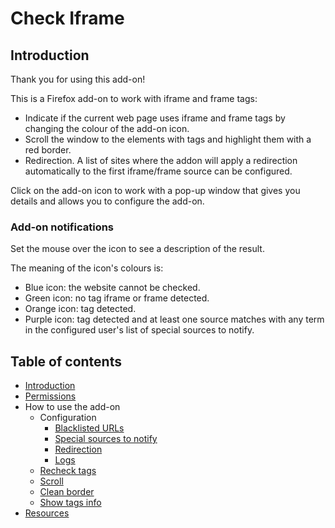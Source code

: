# Check Iframe

<a name=introduction></a>
## Introduction

Thank you for using this add-on!

This is a Firefox add-on to work with iframe and frame tags:

- Indicate if the current web page uses iframe and frame tags by changing the colour of the add-on icon.
- Scroll the window to the elements with tags and highlight them with a red border.
- Redirection. A list of sites where the addon will apply a redirection automatically to the first iframe/frame source can be configured.

Click on the add-on icon to work with a pop-up window that gives you details and allows you to configure the add-on.

### Add-on notifications

Set the mouse over the icon to see a description of the result.

The meaning of the icon's colours is: 

- Blue icon: the website cannot be checked.
- Green icon: no tag iframe or frame detected.
- Orange icon: tag detected.
- Purple icon: tag detected and at least one source matches with any term in the configured user's list of special sources to notify.

## Table of contents

- [Introduction](#introduction)
- [Permissions](permissions/permissions.md)
- How to use the add-on
  - Configuration
    - [Blacklisted URLs](how-to-use/configuration/blacklisted-urls.md)
    - [Special sources to notify](how-to-use/configuration/sources-to-notify.md)
    - [Redirection](how-to-use/configuration/redirection.md)
    - [Logs](how-to-use/configuration/logs.md)
  - [Recheck tags](how-to-use/recheck.md)
  - [Scroll](how-to-use/scroll.md)
  - [Clean border](how-to-use/clean-border.md)
  - [Show tags info](how-to-use/show-tags-info.md)
- [Resources](resources/resources.md)
